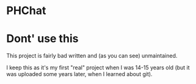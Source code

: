 # PHChat

# Dont' use this

This project is fairly bad written and (as you can see) unmaintained.

I keep this as it's my first "real" project when I was 14-15 years old (but it was uploaded some years later, when I learned about git).
